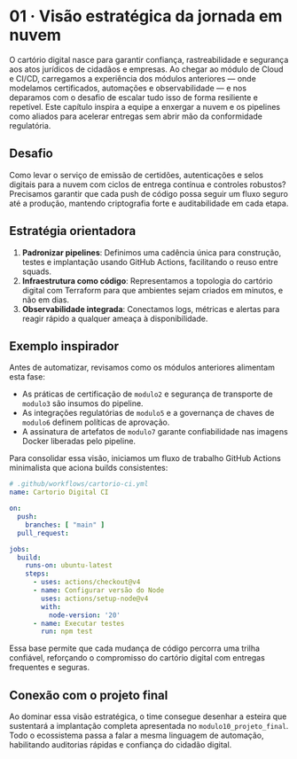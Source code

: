 # 01 · Visão estratégica da jornada em nuvem

O cartório digital nasce para garantir confiança, rastreabilidade e segurança aos atos jurídicos de cidadãos e empresas. Ao chegar ao módulo de Cloud e CI/CD, carregamos a experiência dos módulos anteriores — onde modelamos certificados, automações e observabilidade — e nos deparamos com o desafio de escalar tudo isso de forma resiliente e repetível. Este capítulo inspira a equipe a enxergar a nuvem e os pipelines como aliados para acelerar entregas sem abrir mão da conformidade regulatória.

## Desafio

Como levar o serviço de emissão de certidões, autenticações e selos digitais para a nuvem com ciclos de entrega contínua e controles robustos? Precisamos garantir que cada push de código possa seguir um fluxo seguro até a produção, mantendo criptografia forte e auditabilidade em cada etapa.

## Estratégia orientadora

1. **Padronizar pipelines**: Definimos uma cadência única para construção, testes e implantação usando GitHub Actions, facilitando o reuso entre squads.
2. **Infraestrutura como código**: Representamos a topologia do cartório digital com Terraform para que ambientes sejam criados em minutos, e não em dias.
3. **Observabilidade integrada**: Conectamos logs, métricas e alertas para reagir rápido a qualquer ameaça à disponibilidade.

## Exemplo inspirador

Antes de automatizar, revisamos como os módulos anteriores alimentam esta fase:

- As práticas de certificação de `modulo2` e segurança de transporte de `modulo3` são insumos do pipeline.
- As integrações regulatórias de `modulo5` e a governança de chaves de `modulo6` definem políticas de aprovação.
- A assinatura de artefatos de `modulo7` garante confiabilidade nas imagens Docker liberadas pelo pipeline.

Para consolidar essa visão, iniciamos um fluxo de trabalho GitHub Actions minimalista que aciona builds consistentes:

```yaml
# .github/workflows/cartorio-ci.yml
name: Cartorio Digital CI

on:
  push:
    branches: [ "main" ]
  pull_request:

jobs:
  build:
    runs-on: ubuntu-latest
    steps:
      - uses: actions/checkout@v4
      - name: Configurar versão do Node
        uses: actions/setup-node@v4
        with:
          node-version: '20'
      - name: Executar testes
        run: npm test
```

Essa base permite que cada mudança de código percorra uma trilha confiável, reforçando o compromisso do cartório digital com entregas frequentes e seguras.

## Conexão com o projeto final

Ao dominar essa visão estratégica, o time consegue desenhar a esteira que sustentará a implantação completa apresentada no `modulo10_projeto_final`. Todo o ecossistema passa a falar a mesma linguagem de automação, habilitando auditorias rápidas e confiança do cidadão digital.
